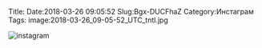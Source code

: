 Title:
Date:2018-03-26 09:05:52
Slug:Bgx-DUCFhaZ
Category:Инстаграм
Tags:
image:2018-03-26_09-05-52_UTC_tntl.jpg

![instagram]({attach}images/2018-03-26_09-05-52_UTC.jpg)
